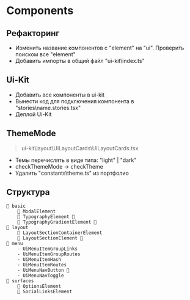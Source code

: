 # Components

## Рефакторинг

- Изменить название компонентов с "element" на "ui". Проверить поиском все "element"
- Добавить импорты в общий файл "ui-kit\index.ts"

## Ui-Kit

- Добавить все компоненты в ui-kit
- Вынести код для подключения компонента в "stories\name.stories.tsx"
- Деплой Ui-Kit

## ThemeMode

> ui-kit\layout\UiLayoutCards\UiLayoutCards.tsx

- Темы перечислять в виде типа: "light" | "dark"
- checkThemeMode -> checkTheme
- Удалить "constants\theme.ts" из портфолио

## Структура

```
📂 basic
    📑 ModalElement
    📑 TypographyElement 💎
    📑 TypographyGradientElement 💎
📂 layout
    📑 LayoutSectionContainerElement
    📑 LayoutSectionElement 💎
📂 menu
    - UiMenuItemGroupLinks
    - UiMenuItemGroupRoutes
    - UiMenuItemHash
    - UiMenuItemRoutes
    - UiMenuNavButton 💎
    - UiMenuNavToggle
📂 surfaces
    📑 OptionsElement
    📑 SocialLinksElement
```
